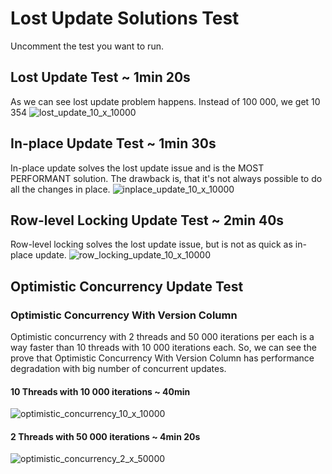 # Lost Update Solutions Test
Uncomment the test you want to run.

## Lost Update Test ~ 1min 20s
As we can see lost update problem happens. Instead of 100 000, we get 10 354
![lost_update_10_x_10000](https://user-images.githubusercontent.com/25819135/233636420-0551c1b7-f07c-4f3a-9622-b6aa20f55d8e.png)

## In-place Update Test ~ 1min 30s
In-place update solves the lost update issue and is the MOST PERFORMANT solution. The drawback is, that it's not always possible to do all the changes in place.
![inplace_update_10_x_10000](https://user-images.githubusercontent.com/25819135/233637690-3de4902b-485d-49c0-8957-faf97900a464.png)

## Row-level Locking Update Test ~ 2min 40s
Row-level locking solves the lost update issue, but is not as quick as in-place update.
![row_locking_update_10_x_10000](https://user-images.githubusercontent.com/25819135/233638247-02c28da1-14a7-4868-b5ec-b5fcdb75c417.png)

## Optimistic Concurrency Update Test
### Optimistic Concurrency With Version Column
Optimistic concurrency with 2 threads and 50 000 iterations per each is a way faster than 10 threads with 10 000 iterations each. So, we can see the prove that Optimistic Concurrency With Version Column has performance degradation with big number of concurrent updates.
#### 10 Threads with 10 000 iterations ~ 40min
![optimistic_concurrency_10_x_10000](https://user-images.githubusercontent.com/25819135/233638991-60bc441e-23fd-4a5b-9dea-df45ac8c1012.png)
#### 2 Threads with 50 000 iterations ~ 4min 20s
![optimistic_concurrency_2_x_50000](https://user-images.githubusercontent.com/25819135/233639349-20470538-d24a-4214-8b99-71f5c3379501.png)
